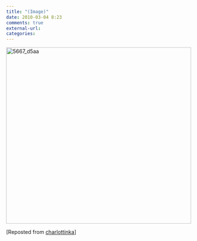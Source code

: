 ```yaml
---
title: "(Image)"
date: 2010-03-04 8:23
comments: true
external-url:
categories:
---
```

[<img src="http://3.asset.soup.io/asset/0715/5667_d5aa.jpeg" width="500" height="475" alt="5667_d5aa" />][1]

[Reposted from [charlottinka][2]]

  [1]: http://whiteboardjournal.com/news/art-design/klein-bottle-house.html
  [2]: http://charlottinka.soup.io/post/47038028/Image
